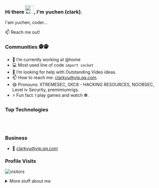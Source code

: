 
### Hi there <img src="https://user-images.githubusercontent.com/1303154/88677602-1635ba80-d120-11ea-84d8-d263ba5fc3c0.gif" width="28px" alt="hi">, I'm yuchen (clark).

<!--
refer to: https://github.com/spectertraww/spectertraww
-->

I'am yuchen, coder...

:mailbox: Reach me out!

<!--
[![Twitter Badge](https://img.shields.io/badge/-@spectertraww-1ca0f1?style=flat&labelColor=1ca0f1&logo=twitter&logoColor=white&link=https://twitter.com/spectertraww)](https://twitter.com/clark_yu) 
[![Mail Badge](https://img.shields.io/badge/-XTREMESEC-e74c3c?style=flat&labelColor=e74c3c&logo=youtube&logoColor=white)](https://youtube.com) 
[![Mail Badge](https://img.shields.io/badge/-LevelivSecurity-e74c3c?style=flat&labelColor=e74c3c&logo=youtube&logoColor=white)](https://youtube.com) 
[![Mail Badge](https://img.shields.io/badge/-@spectertraww-e84393?style=flat&labelColor=e84393&logo=instagram&logoColor=white)](https://instagram.com) [![Mail Badge](https://img.shields.io/badge/-spectertraww-c0392b?style=flat&labelColor=c0392b&logo=gmail&logoColor=white)](mailto:clarkyu@vip.qq.com)
-->

### Communities 🕵🕵

- 🔭 I’m currently working at @home
- :computer: Most used line of code `import socket`
- 🤔 I’m looking for help with Outstanding Video ideas.
- 📫 How to reach me: clarkyu@vip.qq.com.
- 😄 Pronouns: XTREMESEC, 0XC8 - HACKING RESOURCES, NOOBSEC, Level iv Security, premimiumrigs.
- ⚡ Fun fact: I play games and watch ⚽️.

### Top Technologies

<br />
<br />

### Business
- :email: clarkyu@vip.qq.com

### Profile Visits 

![visitors](https://visitor-badge.glitch.me/badge?page_id=yuchen.yuchen)

<details>
<summary>
  More stuff about me
</summary>

<br >
I love sharing knowledge and putting tutorials, courses and posts together for helping other developers, and that's why N00BSEC & Level iv Security Youtube Channel, Telegram Channel and Discord servers exists!
[XTREMESEC telegram channel](https://t.me/xtreme_sec) 

---

### What is Xtreme Security 🕵🕵?

 N00BSEC discord server is a community driven server that supports  programming  technology, bug bounty, ethical Hacking  discussions.

 Any skills you got doesn't matter you can learn here and make new friends meet new people & other ethical hackers. We have ethical hacking & programming support and discussions. Noobs Security is oppened to everyone  that is interested in these subjects, we offer special help a great helper team you can learn share your knowledge, learn form others.

 computer Ethical hacking support
 scroll Linux, Windows , Mac support as well! 

 [![Discord](https://img.shields.io/discord/805879201961607178?color=green&label=@XTREMESEC&logo=Discord&style=flat-square&link=https://discord.gg/pM6GF6PaJF)](https://discord.gg/pM6GF6PaJF)
 ---
#### Coding Stats

<!--START_SECTION:waka-->
```text
Python          █████████████████▓░░░░░░░   70.29 %
Csharp          ██████████████▓░░░░░░░░░░   65.0  %
C               ███████▓░░░░░░░░░░░░░░░░░   45.1  %
Shell Scripting ████▓░░░░░░░░░░░░░░░░░░░░   20.2  %        
HTML            ██▒░░░░░░░░░░░░░░░░░░░░░░   09.61 % 
Markdown        ██░░░░░░░░░░░░░░░░░░░░░░░   07.63 % 
Other           ░░░░░░░░░░░░░░░░░░░░░░░░░   00.25 % 
YAML            ░░░░░░░░░░░░░░░░░░░░░░░░░   00.19 % 
```
<!--END_SECTION:waka-->

### Github Stats

![TRÄW's🤟 github stats](https://github-readme-stats.vercel.app/api?username=spectertraww&count_private=true&theme=tokyonight&hide=contribs,prs)

</details>

<!--
**yuchen/yuchen** is a ✨ _special_ ✨ repository because its `README.md` (this file) appears on your GitHub profile.

Here are some ideas to get you started:

- 🔭 I’m currently working on ...
- 🌱 I’m currently learning ...
- 👯 I’m looking to collaborate on ...
- 🤔 I’m looking for help with ...
- 💬 Ask me about ...
- 📫 How to reach me: ...
- 😄 Pronouns: ...
- ⚡ Fun fact: ...
-->

